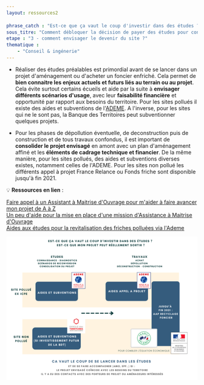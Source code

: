 ```yaml
---
layout: ressources2

phrase_catch : "Est-ce que ça vaut le coup d'investir dans des études ?"
sous_titre: "Comment débloquer la décision de payer des études pour concevoir un projet sur la friche, en pressentant son opportunité et sa faisabilité technique et financière ?"
etape : "3 - comment envisager le devenir du site ?"
thematique :
    - "Conseil & ingénerie"
---
```

- Réaliser des études préalables est primordial avant de se lancer dans un projet d'aménagement ou d'acheter un foncier enfriché. Cela permet de **bien connaitre les enjeux actuels et futurs liés au terrain ou au projet**. Cela évite surtout certains écueils et aide par la suite à **envisager différents scénarios d'usage**, avec leur **faisabilité financière** et opportunité par rapport aux besoins du territoire. Pour les sites pollués il existe des aides et subventions de l'[ADEME](https://betagouv.github.io/urbanvitaliz/TMP_resources/ademe_plan_gestion). A l'inverse, pour les sites qui ne le sont pas, la Banque des Territoires peut subventionner quelques projets.

- Pour les phases de dépollution éventuelle, de deconstruction puis de construction et de tous travaux confondus, il est important de **consolider le projet envisagé** en amont avec un plan d'aménagement affiné et les **éléments de cadrage technique et financier**. De la même manière, pour les sites pollués, des aides et subventions diverses existes, notamment celles de l'ADEME. Pour les sites non pollué les différents appel à projet France Relance ou Fonds friche sont disponible jusqu'à fin 2021.

💡 **Ressources en lien** :  
  
[Faire appel à un Assistant à Maitrise d'Ouvrage pour m'aider à faire avancer mon projet de A à Z](https://betagouv.github.io/urbanvitaliz/TMP_resources/AMO)  
[Un peu d'aide pour la mise en place d'une mission d'Assistance à Maitrise d'Ouvrage](https://betagouv.github.io/urbanvitaliz/TMP_resources/CDC_AMO)  
[Aides aux études pour la revitalisation des friches polluées via l'Ademe](https://betagouv.github.io/urbanvitaliz/TMP_resources/ademe_plan_gestion)  
  
  
![Image](./static/schema_etudes_projet.png?raw=true)



